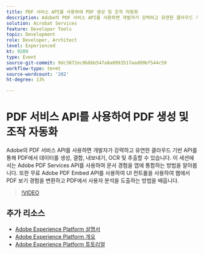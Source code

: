 ```yaml
---
title: PDF 서비스 API를 사용하여 PDF 생성 및 조작 자동화
description: Adobe의 PDF 서비스 API를 사용하면 개발자가 강력하고 유연한 클라우드 기반 API를 통해 PDF에서 데이터를 생성, 결합, 내보내기, OCR 및 추출할 수 있습니다. 이 세션에서는 Adobe PDF Services API를 사용하여 문서 경험을 앱에 통합하는 방법을 알아봅니다. 또한 무료 Adobe PDF Embed API를 사용하여 UI 컨트롤을 사용하여 웹에서 PDF 보기 경험을 변환하고 PDF에서 사용자 분석을 도출하는 방법을 배웁니다.
solution: Acrobat Services
feature: Developer Tools
topic: Development
role: Developer, Architect
level: Experienced
kt: 9209
type: Event
source-git-commit: 9dc3872ec0b8bb547a8a8993517aad09bf544c59
workflow-type: tm+mt
source-wordcount: '202'
ht-degree: 13%

---
```


# PDF 서비스 API를 사용하여 PDF 생성 및 조작 자동화

Adobe의 PDF 서비스 API를 사용하면 개발자가 강력하고 유연한 클라우드 기반 API를 통해 PDF에서 데이터를 생성, 결합, 내보내기, OCR 및 추출할 수 있습니다. 이 세션에서는 Adobe PDF Services API를 사용하여 문서 경험을 앱에 통합하는 방법을 알아봅니다. 또한 무료 Adobe PDF Embed API를 사용하여 UI 컨트롤을 사용하여 웹에서 PDF 보기 경험을 변환하고 PDF에서 사용자 분석을 도출하는 방법을 배웁니다.

>[!VIDEO](https://video.tv.adobe.com/v/338039/?quality=12&learn=on&hidetitle=true)

## 추가 리소스

- [Adobe Experience Platform 설명서](https://experienceleague.adobe.com/docs/experience-platform.html)
- [Adobe Experience Platform 개요](https://experienceleague.adobe.com/docs/experience-platform/landing/home.html?lang=ko)
- [Adobe Experience Platform 튜토리얼](https://experienceleague.adobe.com/docs/platform-learn/tutorials/overview.html?lang=en)
